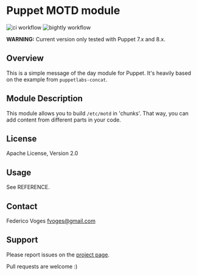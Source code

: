# Puppet MOTD module

![ci workflow](https://github.com/fvoges/puppet-motd/actions/workflows/ci.yaml/badge.svg) ![bightly workflow](https://github.com/fvoges/puppet-motd/actions/workflows/nightly.yaml/badge.svg)

**WARNING:** Current version only tested with Puppet 7.x and 8.x.

## Overview

This is a simple message of the day module for Puppet. It's heavily based on the example from `puppetlabs-concat`.

## Module Description

This module allows you to build `/etc/motd` in 'chunks'. That way, you can add content from different parts in your code.

## License

Apache License, Version 2.0

## Usage

See REFERENCE.

## Contact

Federico Voges <fvoges@gmail.com>

## Support

Please report issues on the [project page](http://github.com/fvoges/puppet-motd/issues).

Pull requests are welcome :)
